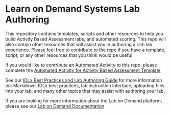 # Learn on Demand Systems Lab Authoring

This repository contains templates, scripts and other resources to help you build Activity Based Assessment labs, and  automated scoring. This repo will also contain other resources that will assist you in authoring a rich lab experience. Please feel free to contribute to the repo if you have a template, script, or any other resources that you think would be useful. 

If you would like to contribute an Automated Activity to this repo, please complete the [Automated Activity for Activity Based Assessment Template](sample-automated-activity.md)

See our [IDLx Best Practices and Lab Authoring Guide](https://github.com/LearnOnDemandSystems/docs/blob/test/guides/idl2/idlv2-authoring-guide-and-best-practice.md) for more information on:
Markdown, IDLx best practices, lab instruction interface, uploading files into your lab, and many other topics that may assist with authoring your lab. 

If you are looking for more information about the Lab on Demand platform, please see our [Lab on Demand Documentation](https://labondemand.com/help)

